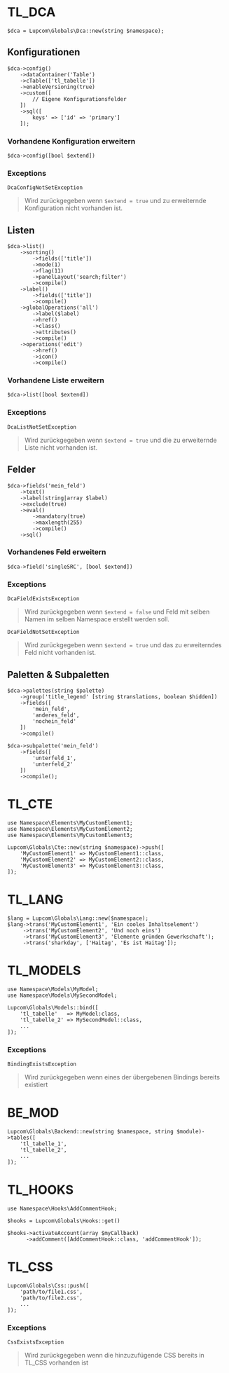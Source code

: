 # TL_DCA
```
$dca = Lupcom\Globals\Dca::new(string $namespace);
```

## Konfigurationen
```
$dca->config()
    ->dataContainer('Table')
    ->cTable(['tl_tabelle'])
    ->enableVersioning(true)
    ->custom([
        // Eigene Konfigurationsfelder
    ])
    ->sql([
        keys' => ['id' => 'primary']
    ]);
```

### Vorhandene Konfiguration erweitern ###

`$dca->config([bool $extend])`

### Exceptions ###

`DcaConfigNotSetException`

> Wird zurückgegeben wenn `$extend = true` und zu erweiternde Konfiguration nicht vorhanden ist.




## Listen
```
$dca->list()
    ->sorting()
        ->fields(['title'])
        ->mode(1)
        ->flag(11)
        ->panelLayout('search;filter')
        ->compile()
    ->label()
        ->fields(['title'])
        ->compile()
    ->globalOperations('all')
        ->label($label)
        ->href()
        ->class()
        ->attributes()
        ->compile()
    ->operations('edit')
        ->href()
        ->icon()
        ->compile()
```

### Vorhandene Liste erweitern ###

`$dca->list([bool $extend])`

### Exceptions ###

`DcaListNotSetException`

> Wird zurückgegeben wenn `$extend = true` und die zu erweiternde Liste nicht vorhanden ist.

## Felder
```
$dca->fields('mein_feld')
    ->text()
    ->label(string|array $label)
    ->exclude(true)
    ->eval()
        ->mandatory(true)
        ->maxlength(255)
        ->compile()
    ->sql()
```

### Vorhandenes Feld erweitern ###

`$dca->field('singleSRC', [bool $extend])`

### Exceptions ###

`DcaFieldExistsException`

> Wird zurückgegeben wenn `$extend = false` und Feld mit selben Namen im selben Namespace erstellt werden soll.

`DcaFieldNotSetException`

> Wird zurückgegeben wenn `$extend = true` und das zu erweiterndes Feld nicht vorhanden ist.


## Paletten & Subpaletten
```
$dca->palettes(string $palette)
    ->group('title_legend' [string $translations, boolean $hidden])
    ->fields([
        'mein_feld',
        'anderes_feld',
        'nochein_feld'
    ])
    ->compile()

$dca->subpalette('mein_feld')
    ->fields([
        'unterfeld_1',
        'unterfeld_2'
    ])
    ->compile();
```


# TL_CTE
```
use Namespace\Elements\MyCustomElement1;
use Namespace\Elements\MyCustomElement2;
use Namespace\Elements\MyCustomElement3;

Lupcom\Globals\Cte::new(string $namespace)->push([
    'MyCustomElement1' => MyCustomElement1::class,
    'MyCustomElement2' => MyCustomElement2::class,
    'MyCustomElement3' => MyCustomElement3::class,
]);
```

# TL_LANG
```
$lang = Lupcom\Globals\Lang::new($namespace);
$lang->trans('MyCustomElement1', 'Ein cooles Inhaltselement')
     ->trans('MyCustomElement2', 'Und noch eins')
     ->trans('MyCustomElement3', 'Elemente gründen Gewerkschaft');
     ->trans('sharkday', ['Haitag', 'Es ist Haitag']);
```

# TL_MODELS
```
use Namespace\Models\MyModel;
use Namespace\Models\MySecondModel;

Lupcom\Globals\Models::bind([
    'tl_tabelle'   => MyModel:class,
    'tl_tabelle_2' => MySecondModel::class,
    ...
]);
```

### Exceptions ###

`BindingExistsException`

> Wird zurückgegeben wenn eines der übergebenen Bindings bereits existiert


# BE_MOD
``` 
Lupcom\Globals\Backend::new(string $namespace, string $module)->tables([
    'tl_tabelle_1',
    'tl_tabelle_2',
    ...
]);
```

# TL_HOOKS
```
use Namespace\Hooks\AddCommentHook;

$hooks = Lupcom\Globals\Hooks::get()

$hooks->activateAccount(array $myCallback)
      ->addComment([AddCommentHook::class, 'addCommentHook']);
```

# TL_CSS
``` 
Lupcom\Globals\Css::push([
    'path/to/file1.css',
    'path/to/file2.css',
    ...
]);
```

### Exceptions ###

`CssExistsException`

> Wird zurückgegeben wenn die hinzuzufügende CSS bereits in TL_CSS vorhanden ist